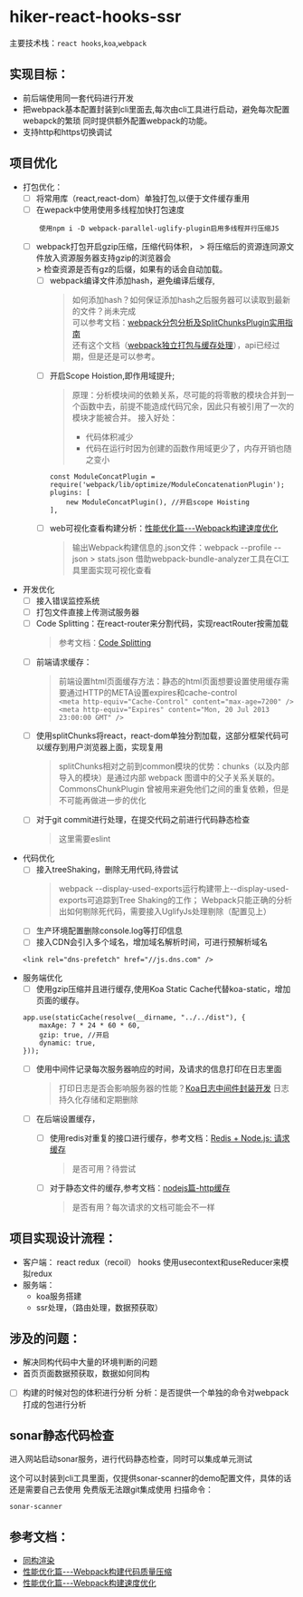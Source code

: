 # hiker-react-hooks-ssr

主要技术栈：`react hooks`,`koa`,`webpack`

## 实现目标：  
- 前后端使用同一套代码进行开发  
- 把webpack基本配置封装到cli里面去,每次由cli工具进行启动，避免每次配置webapck的繁琐
同时提供额外配置webpack的功能。
- 支持http和https切换调试

## 项目优化
- 打包优化：
    - [ ] 将常用库（react,react-dom）单独打包,以便于文件缓存重用
    - [ ] 在wepack中使用使用多线程加快打包速度
    ```
        使用npm i -D webpack-parallel-uglify-plugin启用多线程并行压缩JS
    ```
  -  [ ] webpack打包开启gzip压缩，压缩代码体积，
        > 将压缩后的资源连同源文件放入资源服务器支持gzip的浏览器会   
        > 检查资源是否有gz的后缀，如果有的话会自动加载。
    - [ ] webpack编译文件添加hash，避免编译后缓存,
        > 如何添加hash？如何保证添加hash之后服务器可以读取到最新的文件？尚未完成   
        > 可以参考文档：[webpack分包分析及SplitChunksPlugin实用指南](https://www.jianshu.com/p/65d8f9a2986e)  
        > 还有这个文档（[webpack独立打包与缓存处理](https://segmentfault.com/a/1190000008912289)），api已经过期，但是还是可以参考。
    - [ ] 开启Scope Hoistion,即作用域提升;
        > 原理：分析模块间的依赖关系，尽可能的将零散的模块合并到一个函数中去，前提不能造成代码冗余，因此只有被引用了一次的模块才能被合并。
        > 接入好处：  
        > - 代码体积减少  
        > - 代码在运行时因为创建的函数作用域更少了，内存开销也随之变小
        ```
        const ModuleConcatPlugin = require('webpack/lib/optimize/ModuleConcatenationPlugin');
        plugins: [
            new ModuleConcatPlugin(), //开启scope Hoisting
        ],
        ```
    - [ ] web可视化查看构建分析：[性能优化篇---Webpack构建速度优化](https://segmentfault.com/a/1190000018493260)
        > 输出Webpack构建信息的.json文件：webpack --profile --json > stats.json
        > 借助webpack-bundle-analyzer工具在CI工具里面实现可视化查看

- 开发优化
    - [ ] 接入错误监控系统
    - [ ] 打包文件直接上传测试服务器
    - [ ] Code Splitting：在react-router来分割代码，实现reactRouter按需加载  
        > 参考文档：[Code Splitting](https://github.com/ReactTraining/react-router/blob/master/packages/react-router-dom/docs/guides/code-splitting.md)
    - [ ] 前端请求缓存：
        > 前端设置html页面缓存方法：静态的html页面想要设置使用缓存需要通过HTTP的META设置expires和cache-control  
        > `<meta http-equiv="Cache-Control" content="max-age=7200" /> `    
        > `<meta http-equiv="Expires" content="Mon, 20 Jul 2013 23:00:00 GMT" />`  
    - [ ] 使用splitChunks将react，react-dom单独分割加载，这部分框架代码可以缓存到用户浏览器上面，实现复用
        > splitChunks相对之前到common模块的优势：chunks（以及内部导入的模块）是通过内部 webpack 图谱中的父子关系关联的。CommonsChunkPlugin 曾被用来避免他们之间的重复依赖，但是不可能再做进一步的优化
    - [ ] 对于git commit进行处理，在提交代码之前进行代码静态检查
        > 这里需要eslint

- 代码优化
    - [ ] 接入treeShaking，删除无用代码,待尝试
        > webpack --display-used-exports运行构建带上--display-used-exports可追踪到Tree Shaking的工作；
        > Webpack只能正确的分析出如何剔除死代码，需要接入UglifyJs处理剔除（配置见上）   
    - [ ] 生产环境配置删除console.log等打印信息
    - [ ] 接入CDN会引入多个域名，增加域名解析时间，可进行预解析域名
    ```
    <link rel="dns-prefetch" href="//js.dns.com" />
    ```
- 服务端优化
    - [ ] 使用gzip压缩并且进行缓存,使用Koa Static Cache代替koa-static，增加页面的缓存。
    ```
    app.use(staticCache(resolve(__dirname, "../../dist"), {
        maxAge: 7 * 24 * 60 * 60,
        gzip: true, //开启
        dynamic: true,
    }));
    ```
    - [ ] 使用中间件记录每次服务器响应的时间，及请求的信息打印在日志里面
        > 打印日志是否会影响服务器的性能？[Koa日志中间件封装开发](https://segmentfault.com/a/1190000018433489)
        > 日志持久化存储和定期删除
    - [ ] 在后端设置缓存，
        - [ ] 使用redis对重复的接口进行缓存，参考文档：[Redis + Node.js: 请求缓存](https://blog.csdn.net/bdss58/article/details/53590393)
            >  是否可用？待尝试
        - [ ] 对于静态文件的缓存,参考文档：[nodejs篇-http缓存](https://segmentfault.com/a/1190000037654659)
            > 是否有用？每次请求的文档可能会不一样


## 项目实现设计流程：  
- 客户端：
    react redux（recoil） hooks 使用usecontext和useReducer来模拟redux
- 服务端：
    - koa服务搭建
    - ssr处理，（路由处理，数据预获取）

## 涉及的问题： 
- 解决同构代码中大量的环境判断的问题
- 首页页面数据预获取，数据如何同构
- [ ] 构建的时候对包的体积进行分析
    分析：是否提供一个单独的命令对webpack打成的包进行分析

## sonar静态代码检查

进入网站启动sonar服务，进行代码静态检查，同时可以集成单元测试

这个可以封装到cli工具里面，仅提供sonar-scanner的demo配置文件，具体的话还是需要自己去使用
免费版无法跟git集成使用
扫描命令：
```
sonar-scanner
```

## 参考文档：
- [同构渲染](https://zhuanlan.zhihu.com/p/114275951Node)
- [性能优化篇---Webpack构建代码质量压缩](https://segmentfault.com/a/1190000018644992)
- [性能优化篇---Webpack构建速度优化](https://segmentfault.com/a/1190000018493260)